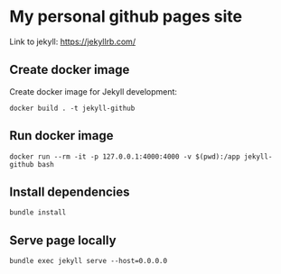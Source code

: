 # My personal github pages site

Link to jekyll: https://jekyllrb.com/

## Create docker image

Create docker image for Jekyll development:
```
docker build . -t jekyll-github
```

## Run docker image
```
docker run --rm -it -p 127.0.0.1:4000:4000 -v $(pwd):/app jekyll-github bash
```

## Install dependencies

```
bundle install
```

## Serve page locally

```
bundle exec jekyll serve --host=0.0.0.0
```
